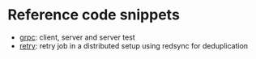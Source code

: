 # Reference code snippets

- [grpc](./grpc/): client, server and server test
- [retry](./retry/): retry job in a distributed setup using redsync for deduplication